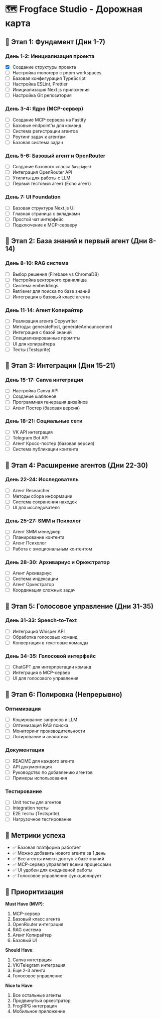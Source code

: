 # 🗺️ Frogface Studio - Дорожная карта

## 📅 Этап 1: Фундамент (Дни 1-7)

### День 1-2: Инициализация проекта
- [x] Создание структуры проекта
- [ ] Настройка monorepo с pnpm workspaces
- [ ] Базовая конфигурация TypeScript
- [ ] Настройка ESLint, Prettier
- [ ] Инициализация Next.js приложения
- [ ] Настройка Git репозитория

### День 3-4: Ядро (MCP-сервер)
- [ ] Создание MCP-сервера на Fastify
- [ ] Базовые endpoint'ы для команд
- [ ] Система регистрации агентов
- [ ] Роутинг задач к агентам
- [ ] Базовая система задач

### День 5-6: Базовый агент и OpenRouter
- [ ] Создание базового класса `BaseAgent`
- [ ] Интеграция OpenRouter API
- [ ] Утилиты для работы с LLM
- [ ] Первый тестовый агент (Echo агент)

### День 7: UI Foundation
- [ ] Базовая структура Next.js UI
- [ ] Главная страница с вкладками
- [ ] Простой чат интерфейс
- [ ] Подключение к MCP-серверу

## 📅 Этап 2: База знаний и первый агент (Дни 8-14)

### День 8-10: RAG система
- [ ] Выбор решения (Firebase vs ChromaDB)
- [ ] Настройка векторного хранилища
- [ ] Система embeddings
- [ ] Retriever для поиска по базе знаний
- [ ] Интеграция в базовый класс агента

### День 11-14: Агент Копирайтер
- [ ] Реализация агента Copywriter
- [ ] Методы: generatePost, generateAnnouncement
- [ ] Интеграция с базой знаний
- [ ] Специализированные промпты
- [ ] UI для копирайтера
- [ ] Тесты (Testsprite)

## 📅 Этап 3: Интеграции (Дни 15-21)

### День 15-17: Canva интеграция
- [ ] Настройка Canva API
- [ ] Создание шаблонов
- [ ] Программная генерация дизайнов
- [ ] Агент Постер (базовая версия)

### День 18-21: Социальные сети
- [ ] VK API интеграция
- [ ] Telegram Bot API
- [ ] Агент Кросс-постер (базовая версия)
- [ ] Система публикации контента

## 📅 Этап 4: Расширение агентов (Дни 22-30)

### День 22-24: Исследователь
- [ ] Агент Researcher
- [ ] Методы сбора информации
- [ ] Система сохранения находок
- [ ] UI для исследователя

### День 25-27: SMM и Психолог
- [ ] Агент SMM менеджер
- [ ] Планирование контента
- [ ] Агент Психолог
- [ ] Работа с эмоциональным контентом

### День 28-30: Архивариус и Оркестратор
- [ ] Агент Архивариус
- [ ] Система индексации
- [ ] Агент Оркестратор
- [ ] Координация сложных задач

## 📅 Этап 5: Голосовое управление (Дни 31-35)

### День 31-33: Speech-to-Text
- [ ] Интеграция Whisper API
- [ ] Обработка голосовых команд
- [ ] Конвертация в текстовые команды

### День 34-35: Голосовой интерфейс
- [ ] ChatGPT для интерпретации команд
- [ ] Интеграция в MCP-сервер
- [ ] UI для голосового управления

## 📅 Этап 6: Полировка (Непрерывно)

### Оптимизация
- [ ] Кэширование запросов к LLM
- [ ] Оптимизация RAG поиска
- [ ] Мониторинг производительности
- [ ] Логирование и аналитика

### Документация
- [ ] README для каждого агента
- [ ] API документация
- [ ] Руководство по добавлению агентов
- [ ] Примеры использования

### Тестирование
- [ ] Unit тесты для агентов
- [ ] Integration тесты
- [ ] E2E тесты (Testsprite)
- [ ] Нагрузочное тестирование

## 🎯 Метрики успеха

- ✅ Базовая платформа работает
- ✅ Можно добавить нового агента за 1 день
- ✅ Все агенты имеют доступ к базе знаний
- ✅ MCP-сервер управляет всеми процессами
- ✅ UI удобен для ежедневной работы
- ✅ Голосовое управление функционирует

## 📝 Приоритизация

**Must Have (MVP)**:
1. MCP-сервер
2. Базовый класс агента
3. OpenRouter интеграция
4. RAG система
5. Агент Копирайтер
6. Базовый UI

**Should Have**:
1. Canva интеграция
2. VK/Telegram интеграция
3. Еще 2-3 агента
4. Голосовое управление

**Nice to Have**:
1. Все остальные агенты
2. Продвинутый оркестратор
3. FrogRPG интеграция
4. Мобильное приложение

